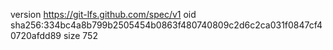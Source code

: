 version https://git-lfs.github.com/spec/v1
oid sha256:334bc4a8b799b2505454b0863f480740809c2d6c2ca031f0847cf40720afdd89
size 752
